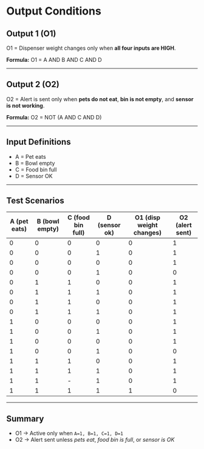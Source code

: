 # Output Conditions

## Output 1 (O1)
O1 = Dispenser weight changes only when **all four inputs are HIGH**.  

**Formula:**
O1 = A AND B AND C AND D

---

## Output 2 (O2)
O2 = Alert is sent only when **pets do not eat**, **bin is not empty**, and **sensor is not working**.  

**Formula:**
O2 = NOT (A AND C AND D)

---

## Input Definitions
- A = Pet eats  
- B = Bowl empty  
- C = Food bin full  
- D = Sensor OK  

---

## Test Scenarios

| A (pet eats) | B (bowl empty) | C (food bin full) | D (sensor ok) | O1 (disp weight changes) | O2 (alert sent) |
|--------------|----------------|-------------------|---------------|--------------------------|-----------------|
| 0 | 0 | 0 | 0 | 0 | 1 |
| 0 | 0 | 0 | 1 | 0 | 1 |
| 0 | 0 | 0 | 0 | 0 | 1 |
| 0 | 0 | 0 | 1 | 0 | 0 |
| 0 | 1 | 1 | 0 | 0 | 1 |
| 0 | 1 | 1 | 1 | 0 | 1 |
| 0 | 1 | 1 | 0 | 0 | 1 |
| 0 | 1 | 1 | 1 | 0 | 1 |
| 1 | 0 | 0 | 0 | 0 | 1 |
| 1 | 0 | 0 | 1 | 0 | 1 |
| 1 | 0 | 0 | 0 | 0 | 1 |
| 1 | 0 | 0 | 1 | 0 | 0 |
| 1 | 1 | 1 | 0 | 0 | 1 |
| 1 | 1 | 1 | 1 | 0 | 1 |
| 1 | 1 | - | 1 | 0 | 1 |
| 1 | 1 | 1 | 1 | 1 | 0 |

---

## Summary
- O1 → Active only when `A=1, B=1, C=1, D=1`  
- O2 → Alert sent unless *pets eat*, *food bin is full*, or *sensor is OK*  
